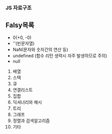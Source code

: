 ### JS 자료구조

## Falsy목록
* 0(+0, -0)
* ''(빈문자열)
* NaN(문자와 숫자간의 연산 등)
* undefined (함수 리턴 생략시 자주 발생하므로 주의)
* null

1. 배열
2. 스택
3. 큐
4. 연결리스트
5. 집합
6. 딕셔너리와 해시
7. 트리
8. 그래프
9. 정렬과 검색알고리즘
10. 기타